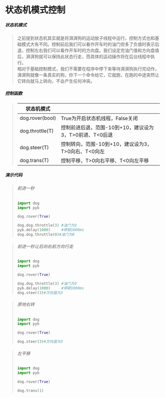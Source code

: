 # **状态机模式控制**

##### 状态机模式

>​		之前提到状态机其实就是将湃湃狗的运动放子线程中运行，控制方式也和基础模式大有不同。控制前后我们可以看作开车时的油门但多了负值时表示后退，控制左右我们可以看作开车时的方向盘。我们设定完油门值和方向盘值后，湃湃狗就可以保持此状态行走，而具体的运动操作将在后台线程中执行。    
>​		相对于基础控制模式，我们不需要在程序中停下来等待湃湃狗执行完动作，湃湃狗就像一条真实的狗，你下一个命令给它，它就跑，在跑的中途突然让它转向就马上转向，不会产生任何冲突。

##### 控制函数

>| 状态机模式      |                                                         |
>| --------------- | ------------------------------------------------------- |
>| dog.rover(bool) | True为开启状态机线程，False关闭                         |
>| dog.throttle(T) | 控制前进后退，范围-10到+10，建议设为3，T>0前进、T<0后退 |
>| dog.steer(T)    | 控制转向，范围-10到+10，建议设为3，T>0向右、T<0向左     |
>| dog.trans(T)    | 控制平移，T>0向右平移、T<0向左平移                      |

##### 演示代码
>###### 前进一秒
>
>```python
>import dog
>import pyb
>
>dog.rover(True)
>
>dog.dog.throttle(3) #油门为3
>pyb.delay(1000)     #停顿1000ms
>dog.dog.throttle(0)#油门为0
>```

>###### 前进一秒让后向右前方向行走
>
>```python
>import dog
>import pyb
>
>dog.rover(True)
>
>dog.dog.throttle(3) #油门为3
>pyb.delay(1000)     #停顿1000ms
>dog.steer(3)#方向盘为3
>```

>###### 原地右转
>
>```python
>import dog
>import pyb
>
>dog.rover(True)
>
>dog.steer(3)#方向盘为3
>```

>###### 左平移
>
>```python
>import dog
>import pyb
>
>dog.rover(True)
>
>dog.trans(1)
>```

